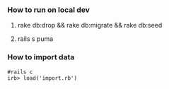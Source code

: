 ### How to run on local dev

1. rake db:drop && rake db:migrate && rake db:seed

2. rails s puma

### How to import data

```
#rails c
irb> load('import.rb')
```



